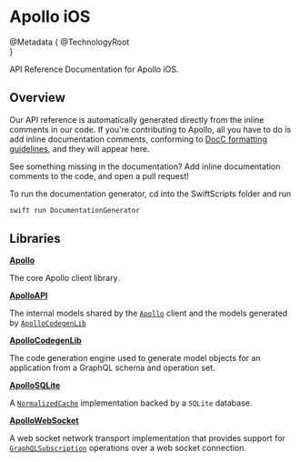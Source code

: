 # Apollo iOS

@Metadata {
   @TechnologyRoot   
}

API Reference Documentation for Apollo iOS.

## Overview

Our API reference is automatically generated directly from the inline comments in our code. If you're contributing to Apollo, all you have to do is add inline documentation comments, conforming to [DocC formatting guidelines](https://developer.apple.com/documentation/xcode/writing-symbol-documentation-in-your-source-files), and they will appear here.

See something missing in the documentation? Add inline documentation comments to the code, and open a pull request!

To run the documentation generator, cd into the SwiftScripts folder and run

```bash
swift run DocumentationGenerator
```

## Libraries

**[Apollo](/documentation/apollo)**

The core Apollo client library.

**[ApolloAPI](/documentation/apolloapi)**

The internal models shared by the [``Apollo``](/documentation/apollo) client and the models generated by [``ApolloCodegenLib``](/documentation/apollocodegenlib)

**[ApolloCodegenLib](/documentation/apollocodegenlib)**

The code generation engine used to generate model objects for an application from a GraphQL schema and operation set.

**[ApolloSQLite](/documentation/apollosqlite)**

A [`NormalizedCache`](/documentation/apollo/normalizedcache) implementation backed by a `SQLite` database.

**[ApolloWebSocket](/documentation/apollowebsocket)**

A web socket network transport implementation that provides support for [`GraphQLSubscription`](/documentation/apolloapi/graphqlsubscription) operations over a web socket connection.
